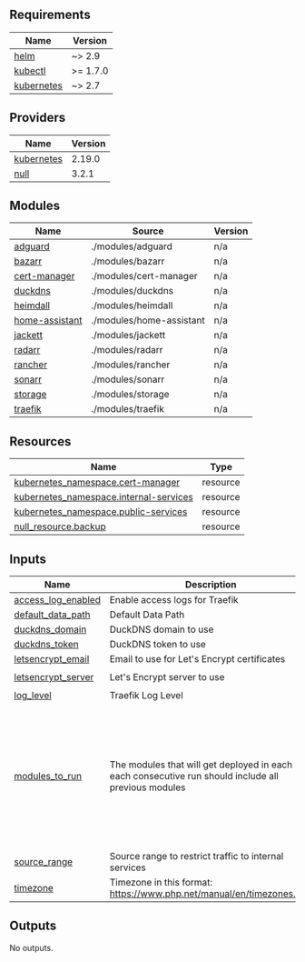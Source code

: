 <!-- BEGIN_TF_DOCS -->
## Requirements

| Name | Version |
|------|---------|
| <a name="requirement_helm"></a> [helm](#requirement\_helm) | ~> 2.9 |
| <a name="requirement_kubectl"></a> [kubectl](#requirement\_kubectl) | >= 1.7.0 |
| <a name="requirement_kubernetes"></a> [kubernetes](#requirement\_kubernetes) | ~> 2.7 |

## Providers

| Name | Version |
|------|---------|
| <a name="provider_kubernetes"></a> [kubernetes](#provider\_kubernetes) | 2.19.0 |
| <a name="provider_null"></a> [null](#provider\_null) | 3.2.1 |

## Modules

| Name | Source | Version |
|------|--------|---------|
| <a name="module_adguard"></a> [adguard](#module\_adguard) | ./modules/adguard | n/a |
| <a name="module_bazarr"></a> [bazarr](#module\_bazarr) | ./modules/bazarr | n/a |
| <a name="module_cert-manager"></a> [cert-manager](#module\_cert-manager) | ./modules/cert-manager | n/a |
| <a name="module_duckdns"></a> [duckdns](#module\_duckdns) | ./modules/duckdns | n/a |
| <a name="module_heimdall"></a> [heimdall](#module\_heimdall) | ./modules/heimdall | n/a |
| <a name="module_home-assistant"></a> [home-assistant](#module\_home-assistant) | ./modules/home-assistant | n/a |
| <a name="module_jackett"></a> [jackett](#module\_jackett) | ./modules/jackett | n/a |
| <a name="module_radarr"></a> [radarr](#module\_radarr) | ./modules/radarr | n/a |
| <a name="module_rancher"></a> [rancher](#module\_rancher) | ./modules/rancher | n/a |
| <a name="module_sonarr"></a> [sonarr](#module\_sonarr) | ./modules/sonarr | n/a |
| <a name="module_storage"></a> [storage](#module\_storage) | ./modules/storage | n/a |
| <a name="module_traefik"></a> [traefik](#module\_traefik) | ./modules/traefik | n/a |

## Resources

| Name | Type |
|------|------|
| [kubernetes_namespace.cert-manager](https://registry.terraform.io/providers/kubernetes/latest/docs/resources/namespace) | resource |
| [kubernetes_namespace.internal-services](https://registry.terraform.io/providers/kubernetes/latest/docs/resources/namespace) | resource |
| [kubernetes_namespace.public-services](https://registry.terraform.io/providers/kubernetes/latest/docs/resources/namespace) | resource |
| [null_resource.backup](https://registry.terraform.io/providers/hashicorp/null/latest/docs/resources/resource) | resource |

## Inputs

| Name | Description | Type | Default | Required |
|------|-------------|------|---------|:--------:|
| <a name="input_access_log_enabled"></a> [access\_log\_enabled](#input\_access\_log\_enabled) | Enable access logs for Traefik | `string` | `true` | no |
| <a name="input_default_data_path"></a> [default\_data\_path](#input\_default\_data\_path) | Default Data Path | `string` | `"/storage01"` | no |
| <a name="input_duckdns_domain"></a> [duckdns\_domain](#input\_duckdns\_domain) | DuckDNS domain to use | `string` | n/a | yes |
| <a name="input_duckdns_token"></a> [duckdns\_token](#input\_duckdns\_token) | DuckDNS token to use | `string` | n/a | yes |
| <a name="input_letsencrypt_email"></a> [letsencrypt\_email](#input\_letsencrypt\_email) | Email to use for Let's Encrypt certificates | `string` | n/a | yes |
| <a name="input_letsencrypt_server"></a> [letsencrypt\_server](#input\_letsencrypt\_server) | Let's Encrypt server to use | `string` | `"https://acme-v02.api.letsencrypt.org/directory"` | no |
| <a name="input_log_level"></a> [log\_level](#input\_log\_level) | Traefik Log Level | `string` | `"DEBUG"` | no |
| <a name="input_modules_to_run"></a> [modules\_to\_run](#input\_modules\_to\_run) | The modules that will get deployed in each run, each consecutive run should include all previous modules | `list(string)` | <pre>[<br>  "adguard",<br>  "bazarr",<br>  "cert-manager",<br>  "duckdns",<br>  "heimdall",<br>  "jackett",<br>  "radarr",<br>  "rancher",<br>  "sonarr",<br>  "storage",<br>  "traefik"<br>]</pre> | no |
| <a name="input_source_range"></a> [source\_range](#input\_source\_range) | Source range to restrict traffic to internal services | `string` | n/a | yes |
| <a name="input_timezone"></a> [timezone](#input\_timezone) | Timezone in this format: https://www.php.net/manual/en/timezones.php | `string` | n/a | yes |

## Outputs

No outputs.
<!-- END_TF_DOCS -->